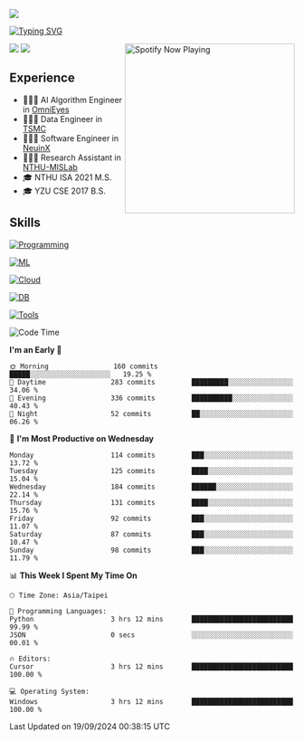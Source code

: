 ![](https://komarev.com/ghpvc/?username=peter0512lee&color=ff69b4)

[![Typing SVG](https://readme-typing-svg.herokuapp.com?color=F742BA&size=20&lines=Hi!+I'm+JYL)](https://git.io/typing-svg)

[<img src="https://spotify-now-playing.peter0512lee.vercel.app/api/spotify-playing" alt="Spotify Now Playing" width="300" align="right" />](https://open.spotify.com/user/21iyoswqgnkoe7peuesmqnhgy)

![](https://leetcard.jacoblin.cool/peter0512lee?theme=dark)
![](https://github-readme-activity-graph.vercel.app/graph?username=peter0512lee&theme=github)

## Experience
- 🧑🏻‍💻 AI Algorithm Engineer in [OmniEyes](https://www.theomnieyes.com/)
- 🧑🏻‍💻 Data Engineer in [TSMC](https://www.tsmc.com/)
- 🧑🏻‍💻 Software Engineer in [NeuinX](https://neuinx.com/)
- 🧑🏻‍💻 Research Assistant in [NTHU-MISLab](https://mislab.cs.nthu.edu.tw/)
- 🎓 NTHU ISA 2021 M.S.
- 🎓 YZU CSE 2017 B.S.

## Skills
[![Programming](https://skillicons.dev/icons?i=cpp,py,kotlin)](https://skillicons.dev)

[![ML](https://skillicons.dev/icons?i=pytorch,opencv,sklearn)](https://skillicons.dev)

<!-- [![Web](https://skillicons.dev/icons?i=html,css,react,tailwind,nodejs,vite)](https://skillicons.dev) -->

[![Cloud](https://skillicons.dev/icons?i=aws,azure,docker,k8s)](https://skillicons.dev)

[![DB](https://skillicons.dev/icons?i=postgresql,firebase,sqlite,mongodb)](https://skillicons.dev)

[![Tools](https://skillicons.dev/icons?i=git,github,githubactions,vscode,postman,anaconda,androidstudio)](https://skillicons.dev)

<!--
<table><tr><td valign="top" width="50%">

<img src="https://github-readme-stats-sigma-five.vercel.app/api?username=peter0512lee&hide_border=true&show_icons=true&locale=en&layout=compact&theme=dracula" align="left" style="width: 100%" />

</td><td valign="top" width="50%">

<img src="https://github-readme-stats-sigma-five.vercel.app/api/top-langs?username=peter0512lee&hide_border=true&show_icons=true&locale=en&layout=compact&theme=dracula" align="left" style="width: 100%" />

</td></tr></table>  
-->

<!--START_SECTION:waka-->
![Code Time](http://img.shields.io/badge/Code%20Time-1%2C284%20hrs%2034%20mins-blue)

**I'm an Early 🐤** 

```text
🌞 Morning                160 commits         █████░░░░░░░░░░░░░░░░░░░░   19.25 % 
🌆 Daytime                283 commits         █████████░░░░░░░░░░░░░░░░   34.06 % 
🌃 Evening                336 commits         ██████████░░░░░░░░░░░░░░░   40.43 % 
🌙 Night                  52 commits          ██░░░░░░░░░░░░░░░░░░░░░░░   06.26 % 
```
📅 **I'm Most Productive on Wednesday** 

```text
Monday                   114 commits         ███░░░░░░░░░░░░░░░░░░░░░░   13.72 % 
Tuesday                  125 commits         ████░░░░░░░░░░░░░░░░░░░░░   15.04 % 
Wednesday                184 commits         ██████░░░░░░░░░░░░░░░░░░░   22.14 % 
Thursday                 131 commits         ████░░░░░░░░░░░░░░░░░░░░░   15.76 % 
Friday                   92 commits          ███░░░░░░░░░░░░░░░░░░░░░░   11.07 % 
Saturday                 87 commits          ███░░░░░░░░░░░░░░░░░░░░░░   10.47 % 
Sunday                   98 commits          ███░░░░░░░░░░░░░░░░░░░░░░   11.79 % 
```


📊 **This Week I Spent My Time On** 

```text
🕑︎ Time Zone: Asia/Taipei

💬 Programming Languages: 
Python                   3 hrs 12 mins       █████████████████████████   99.99 % 
JSON                     0 secs              ░░░░░░░░░░░░░░░░░░░░░░░░░   00.01 % 

🔥 Editors: 
Cursor                   3 hrs 12 mins       █████████████████████████   100.00 % 

💻 Operating System: 
Windows                  3 hrs 12 mins       █████████████████████████   100.00 % 
```


 Last Updated on 19/09/2024 00:38:15 UTC
<!--END_SECTION:waka-->


<!--
**peter0512lee/peter0512lee** is a ✨ _special_ ✨ repository because its `README.md` (this file) appears on your GitHub profile.

